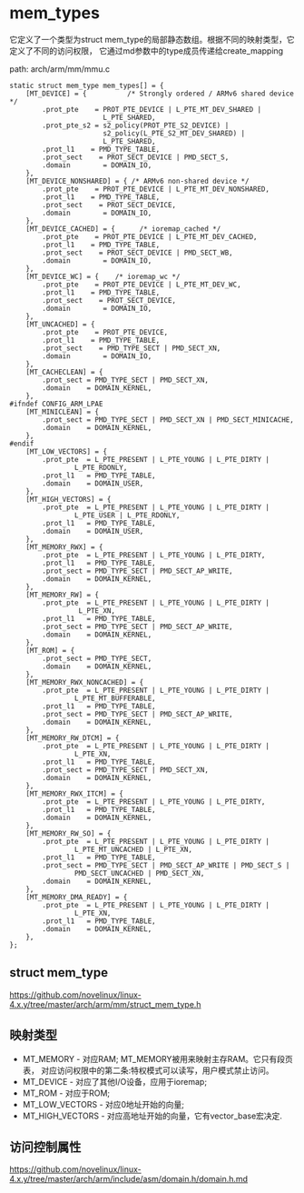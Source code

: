 mem_types
========================================

它定义了一个类型为struct mem_type的局部静态数组。根据不同的映射类型，它定义了不同的访问权限，
它通过md参数中的type成员传递给create_mapping

path: arch/arm/mm/mmu.c
```
static struct mem_type mem_types[] = {
    [MT_DEVICE] = {          /* Strongly ordered / ARMv6 shared device */
        .prot_pte    = PROT_PTE_DEVICE | L_PTE_MT_DEV_SHARED |
                       L_PTE_SHARED,
        .prot_pte_s2 = s2_policy(PROT_PTE_S2_DEVICE) |
                       s2_policy(L_PTE_S2_MT_DEV_SHARED) |
                       L_PTE_SHARED,
        .prot_l1    = PMD_TYPE_TABLE,
        .prot_sect    = PROT_SECT_DEVICE | PMD_SECT_S,
        .domain        = DOMAIN_IO,
    },
    [MT_DEVICE_NONSHARED] = { /* ARMv6 non-shared device */
        .prot_pte    = PROT_PTE_DEVICE | L_PTE_MT_DEV_NONSHARED,
        .prot_l1    = PMD_TYPE_TABLE,
        .prot_sect    = PROT_SECT_DEVICE,
        .domain        = DOMAIN_IO,
    },
    [MT_DEVICE_CACHED] = {      /* ioremap_cached */
        .prot_pte    = PROT_PTE_DEVICE | L_PTE_MT_DEV_CACHED,
        .prot_l1    = PMD_TYPE_TABLE,
        .prot_sect    = PROT_SECT_DEVICE | PMD_SECT_WB,
        .domain        = DOMAIN_IO,
    },
    [MT_DEVICE_WC] = {    /* ioremap_wc */
        .prot_pte    = PROT_PTE_DEVICE | L_PTE_MT_DEV_WC,
        .prot_l1    = PMD_TYPE_TABLE,
        .prot_sect    = PROT_SECT_DEVICE,
        .domain        = DOMAIN_IO,
    },
    [MT_UNCACHED] = {
        .prot_pte    = PROT_PTE_DEVICE,
        .prot_l1    = PMD_TYPE_TABLE,
        .prot_sect    = PMD_TYPE_SECT | PMD_SECT_XN,
        .domain        = DOMAIN_IO,
    },
    [MT_CACHECLEAN] = {
        .prot_sect = PMD_TYPE_SECT | PMD_SECT_XN,
        .domain    = DOMAIN_KERNEL,
    },
#ifndef CONFIG_ARM_LPAE
    [MT_MINICLEAN] = {
        .prot_sect = PMD_TYPE_SECT | PMD_SECT_XN | PMD_SECT_MINICACHE,
        .domain    = DOMAIN_KERNEL,
    },
#endif
    [MT_LOW_VECTORS] = {
        .prot_pte  = L_PTE_PRESENT | L_PTE_YOUNG | L_PTE_DIRTY |
                L_PTE_RDONLY,
        .prot_l1   = PMD_TYPE_TABLE,
        .domain    = DOMAIN_USER,
    },
    [MT_HIGH_VECTORS] = {
        .prot_pte  = L_PTE_PRESENT | L_PTE_YOUNG | L_PTE_DIRTY |
                L_PTE_USER | L_PTE_RDONLY,
        .prot_l1   = PMD_TYPE_TABLE,
        .domain    = DOMAIN_USER,
    },
    [MT_MEMORY_RWX] = {
        .prot_pte  = L_PTE_PRESENT | L_PTE_YOUNG | L_PTE_DIRTY,
        .prot_l1   = PMD_TYPE_TABLE,
        .prot_sect = PMD_TYPE_SECT | PMD_SECT_AP_WRITE,
        .domain    = DOMAIN_KERNEL,
    },
    [MT_MEMORY_RW] = {
        .prot_pte  = L_PTE_PRESENT | L_PTE_YOUNG | L_PTE_DIRTY |
                 L_PTE_XN,
        .prot_l1   = PMD_TYPE_TABLE,
        .prot_sect = PMD_TYPE_SECT | PMD_SECT_AP_WRITE,
        .domain    = DOMAIN_KERNEL,
    },
    [MT_ROM] = {
        .prot_sect = PMD_TYPE_SECT,
        .domain    = DOMAIN_KERNEL,
    },
    [MT_MEMORY_RWX_NONCACHED] = {
        .prot_pte  = L_PTE_PRESENT | L_PTE_YOUNG | L_PTE_DIRTY |
                L_PTE_MT_BUFFERABLE,
        .prot_l1   = PMD_TYPE_TABLE,
        .prot_sect = PMD_TYPE_SECT | PMD_SECT_AP_WRITE,
        .domain    = DOMAIN_KERNEL,
    },
    [MT_MEMORY_RW_DTCM] = {
        .prot_pte  = L_PTE_PRESENT | L_PTE_YOUNG | L_PTE_DIRTY |
                L_PTE_XN,
        .prot_l1   = PMD_TYPE_TABLE,
        .prot_sect = PMD_TYPE_SECT | PMD_SECT_XN,
        .domain    = DOMAIN_KERNEL,
    },
    [MT_MEMORY_RWX_ITCM] = {
        .prot_pte  = L_PTE_PRESENT | L_PTE_YOUNG | L_PTE_DIRTY,
        .prot_l1   = PMD_TYPE_TABLE,
        .domain    = DOMAIN_KERNEL,
    },
    [MT_MEMORY_RW_SO] = {
        .prot_pte  = L_PTE_PRESENT | L_PTE_YOUNG | L_PTE_DIRTY |
                L_PTE_MT_UNCACHED | L_PTE_XN,
        .prot_l1   = PMD_TYPE_TABLE,
        .prot_sect = PMD_TYPE_SECT | PMD_SECT_AP_WRITE | PMD_SECT_S |
                PMD_SECT_UNCACHED | PMD_SECT_XN,
        .domain    = DOMAIN_KERNEL,
    },
    [MT_MEMORY_DMA_READY] = {
        .prot_pte  = L_PTE_PRESENT | L_PTE_YOUNG | L_PTE_DIRTY |
                L_PTE_XN,
        .prot_l1   = PMD_TYPE_TABLE,
        .domain    = DOMAIN_KERNEL,
    },
};
```

struct mem_type
----------------------------------------

https://github.com/novelinux/linux-4.x.y/tree/master/arch/arm/mm/struct_mem_type.h

映射类型
----------------------------------------

* MT_MEMORY       - 对应RAM; MT_MEMORY被用来映射主存RAM。它只有段页表，
                    对应访问权限中的第二条:特权模式可以读写，用户模式禁止访问。
* MT_DEVICE       - 对应了其他I/O设备，应用于ioremap;
* MT_ROM          - 对应于ROM;
* MT_LOW_VECTORS  - 对应0地址开始的向量;
* MT_HIGH_VECTORS - 对应高地址开始的向量，它有vector_base宏决定.

访问控制属性
----------------------------------------

https://github.com/novelinux/linux-4.x.y/tree/master/arch/arm/include/asm/domain.h/domain.h.md
